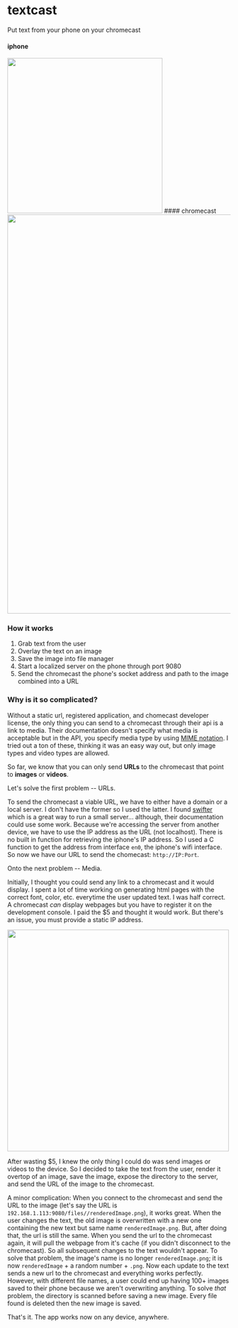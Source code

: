 # textcast
Put text from your phone on your chromecast

#### iphone
<img src="https://cdn.discordapp.com/attachments/513098379924996097/583320058370064404/IMG_5631.PNG" width="350">
#### chromecast
<img src="https://cdn.discordapp.com/attachments/513098379924996097/583320005760909332/renderedImage752199165.png" width="900">

### How it works

1. Grab text from the user
2. Overlay the text on an image
3. Save the image into file manager
4. Start a localized server on the phone through port 9080
5. Send the chromecast the phone's socket address and path to the image combined into a URL

### Why is it so complicated?

Without a static url, registered application, and chomecast developer license, the only thing you can send to a chromecast through their api is a link to media. Their documentation doesn't specify what media is acceptable but in the API, you specify media type by using [MIME notation](https://developer.mozilla.org/en-US/docs/Web/HTTP/Basics_of_HTTP/MIME_types/Complete_list_of_MIME_types). I tried out a ton of these, thinking it was an easy way out, but only image types and video types are allowed. 

So far, we know that you can only send **URLs** to the chromecast that point to **images** or **videos**. 

Let's solve the first problem -- URLs. 

To send the chromecast a viable URL, we have to either have a domain or a local server. I don't have the former so I used the latter. I found [swifter](https://github.com/httpswift/swifter) which is a great way to run a small server... although, their documentation could use some work. Because we're accessing the server from another device, we have to use the IP address as the URL (not localhost). There is no built in function for retrieving the iphone's IP address. So I used a C function to get the address from interface `en0`, the iphone's wifi interface. So now we have our URL to send the chomecast: `http://IP:Port`.

Onto the next problem -- Media.

Initially, I thought you could send any link to a chromecast and it would display. I spent a lot of time working on generating html pages with the correct font, color, etc. everytime the user updated text. I was half correct. A chromecast *can* display webpages but you have to register it on the development console. I paid the $5 and thought it would work. But there's an issue, you must provide a static IP address. 

<img src="https://cdn.discordapp.com/attachments/513098379924996097/583317062655541248/Screen_Shot_2019-05-29_at_11.33.38_AM.png" width="500">

After wasting $5, I knew the only thing I could do was send images or videos to the device. So I decided to take the text from the user, render it overtop of an image, save the image, expose the directory to the server, and send the URL of the image to the chromecast.

A minor complication:
When you connect to the chromecast and send the URL to the image (let's say the URL is `192.168.1.113:9080/files//renderedImage.png`), it works great. When the user changes the text, the old image is overwritten with a new one containing the new text but same name `renderedImage.png`. But, after doing that, the url is still the same. When you send the url to the chromecast again, it will pull the webpage from it's cache (if you didn't disconnect to the chromecast). So all subsequent changes to the text wouldn't appear. To solve that problem, the image's name is no longer `renderedImage.png`; it is now `renderedImage` + a random number + `.png`. Now each update to the text sends a new url to the chromecast and everything works perfectly. However, with different file names, a user could end up having 100+ images saved to their phone because we aren't overwriting anything. To solve *that* problem, the directory is scanned before saving a new image. Every file found is deleted then the new image is saved. 

That's it. The app works now on any device, anywhere. 

